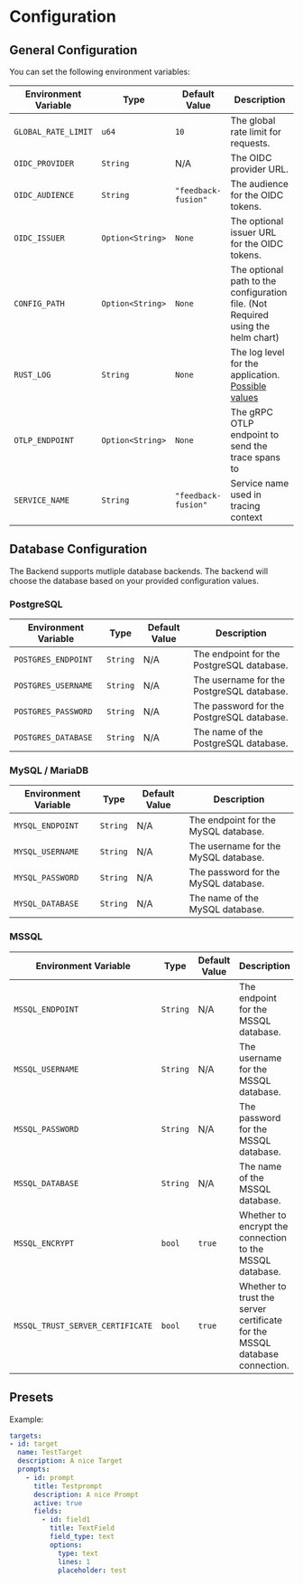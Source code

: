 # Configuration

## General Configuration 

You can set the following environment variables:

| Environment Variable    | Type              | Default Value              | Description                                                                 |
|-------------------------|-------------------|----------------------------|-----------------------------------------------------------------------------|
| `GLOBAL_RATE_LIMIT`     | `u64`             | `10`                       | The global rate limit for requests.                                         |
| `OIDC_PROVIDER`         | `String`          | N/A                        | The OIDC provider URL.                                                      |
| `OIDC_AUDIENCE`         | `String`          | `"feedback-fusion"`        | The audience for the OIDC tokens.                                           |
| `OIDC_ISSUER`           | `Option<String>`  | `None`                     | The optional issuer URL for the OIDC tokens.                                |
| `CONFIG_PATH`           | `Option<String>`  | `None`                     | The optional path to the configuration file. (Not Required using the helm chart) |
| `RUST_LOG`              | `String`          | `None`                     | The log level for the application. [Possible values](https://docs.rs/log/latest/log/enum.Level.html) | 
| `OTLP_ENDPOINT`         | `Option<String>`  | `None`                     | The gRPC OTLP endpoint to send the trace spans to                           |
| `SERVICE_NAME`          | `String`          | `"feedback-fusion"`        | Service name used in tracing context                                        |

## Database Configuration

The Backend supports mutliple database backends. The backend will choose the database based on your provided configuration values.


### PostgreSQL
| Environment Variable    | Type              | Default Value              | Description                                                                 |
|-------------------------|-------------------|----------------------------|-----------------------------------------------------------------------------|
| `POSTGRES_ENDPOINT`     | `String`          | N/A                        | The endpoint for the PostgreSQL database.                                   |
| `POSTGRES_USERNAME`     | `String`          | N/A                        | The username for the PostgreSQL database.                                   |
| `POSTGRES_PASSWORD`     | `String`          | N/A                        | The password for the PostgreSQL database.                                   |
| `POSTGRES_DATABASE`     | `String`          | N/A                        | The name of the PostgreSQL database.                                        |

### MySQL / MariaDB
| Environment Variable    | Type              | Default Value              | Description                                                                 |
|-------------------------|-------------------|----------------------------|-----------------------------------------------------------------------------|
| `MYSQL_ENDPOINT`        | `String`          | N/A                        | The endpoint for the MySQL database.                                        |
| `MYSQL_USERNAME`        | `String`          | N/A                        | The username for the MySQL database.                                        |
| `MYSQL_PASSWORD`        | `String`          | N/A                        | The password for the MySQL database.                                        |
| `MYSQL_DATABASE`        | `String`          | N/A                        | The name of the MySQL database.                                             |

### MSSQL
| Environment Variable               | Type              | Default Value | Description                                                                 |
|------------------------------------|-------------------|---------------|-----------------------------------------------------------------------------|
| `MSSQL_ENDPOINT`                   | `String`          | N/A           | The endpoint for the MSSQL database.                                        |
| `MSSQL_USERNAME`                   | `String`          | N/A           | The username for the MSSQL database.                                        |
| `MSSQL_PASSWORD`                   | `String`          | N/A           | The password for the MSSQL database.                                        |
| `MSSQL_DATABASE`                   | `String`          | N/A           | The name of the MSSQL database.                                             |
| `MSSQL_ENCRYPT`                    | `bool`            | `true`        | Whether to encrypt the connection to the MSSQL database.                    |
| `MSSQL_TRUST_SERVER_CERTIFICATE`   | `bool`            | `true`        | Whether to trust the server certificate for the MSSQL database connection.  |

## Presets 

Example: 
```yaml 
targets:
- id: target 
  name: TestTarget 
  description: A nice Target 
  prompts:
    - id: prompt 
      title: Testprompt 
      description: A nice Prompt 
      active: true
      fields:
        - id: field1 
          title: TextField
          field_type: text 
          options:
            type: text
            lines: 1 
            placeholder: test
```
